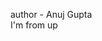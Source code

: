 author - Anuj Gupta
<br>
I'm from up 
<HTML>
<head>
<title>
  <body>
  the national flag of India bears three colours namely 
  <ul>
      <li> saffron 
      <li> white 
      <li> green 
      
  <|ul>
 <|body>
 <|HTML>


